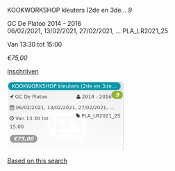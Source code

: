 KOOKWORKSHOP kleuters (2de en 3de... *9*

GC De Platoo 2014 - 2016  
06/02/2021, 13/02/2021, 27/02/2021, ... PLA\_LR2021\_25  

Van 13:30 tot 15:00

*€75,00*

  

  

[Inschrijven](https://tickets.vgc.be/activity/subscribe/PLA_LR2021_25)

![](57943.png)

[Based on this search](https://tickets.vgc.be/activity/index?&vrijeplaatsen=1&Age%5B%5D=3%2C4&entity=286)